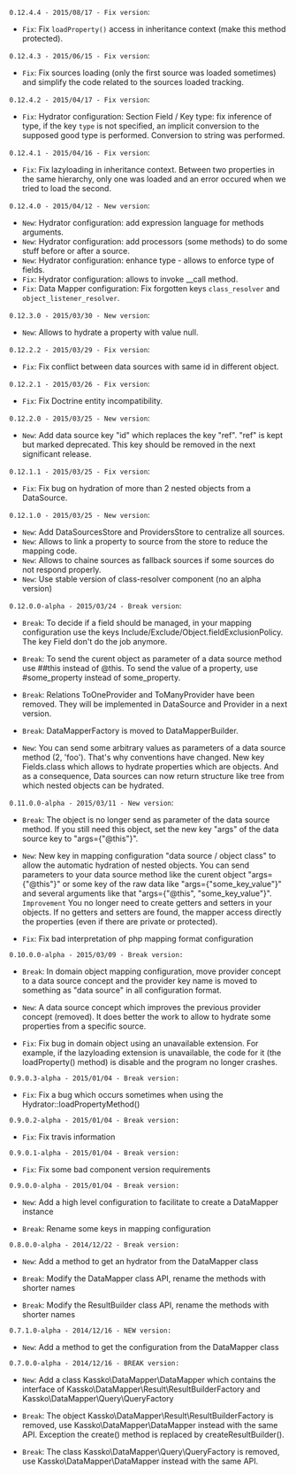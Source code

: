 `0.12.4.4 - 2015/08/17 - Fix version`:
* `Fix`: Fix `loadProperty()` access in inheritance context (make this method protected).

`0.12.4.3 - 2015/06/15 - Fix version`:
* `Fix`: Fix sources loading (only the first source was loaded sometimes) and simplify the code related to the sources loaded tracking.

`0.12.4.2 - 2015/04/17 - Fix version`:
* `Fix`: Hydrator configuration: Section Field / Key type: fix inference of type, if the key `type` is not specified, an implicit conversion to the supposed good type is performed. Conversion to string was performed. 

`0.12.4.1 - 2015/04/16 - Fix version`:
* `Fix`: Fix lazyloading in inheritance context. Between two properties in the same hierarchy, only one was loaded and an error occured when we tried to load the second.

`0.12.4.0 - 2015/04/12 - New version`:
* `New`: Hydrator configuration: add expression language for methods arguments.
* `New`: Hydrator configuration: add processors (some methods) to do some stuff before or after a source.
* `New`: Hydrator configuration: enhance type - allows to enforce type of fields.
* `Fix`: Hydrator configuration: allows to invoke __call method. 
* `Fix`: Data Mapper configuration: Fix forgotten keys `class_resolver` and `object_listener_resolver`.

`0.12.3.0 - 2015/03/30 - New version`:
* `New`: Allows to hydrate a property with value null.

`0.12.2.2 - 2015/03/29 - Fix version`:
* `Fix`: Fix conflict between data sources with same id in different object.

`0.12.2.1 - 2015/03/26 - Fix version`:
* `Fix`: Fix Doctrine entity incompatibility.

`0.12.2.0 - 2015/03/25 - New version`:
* `New`: Add data source key "id" which replaces the key "ref". "ref" is kept but marked deprecated. This key should be removed in the next significant release.

`0.12.1.1 - 2015/03/25 - Fix version`:
* `Fix`: Fix bug on hydration of more than 2 nested objects from a DataSource.

`0.12.1.0 - 2015/03/25 - New version`:
* `New`: Add DataSourcesStore and ProvidersStore to centralize all sources.
* `New`: Allows to link a property to source from the store to reduce the mapping code.
* `New`: Allows to chaine sources as fallback sources if some sources do not respond properly.
* `New`: Use stable version of class-resolver component (no an alpha version)

`0.12.0.0-alpha - 2015/03/24 - Break version`:
* `Break`: To decide if a field should be managed, in your mapping configuration use the keys Include/Exclude/Object.fieldExclusionPolicy. The key Field don't do the job anymore.
* `Break`: To send the curent object as parameter of a data source method use ##this instead of @this. To send the value of a property, use #some_property instead of some_property.
* `Break`: Relations ToOneProvider and ToManyProvider have been removed. They will be implemented in DataSource and Provider in a next version.
* `Break`: DataMapperFactory is moved to DataMapperBuilder.

* `New`: 
You can send some arbitrary values as parameters of a data source method (2, 'foo'). That's why conventions have changed.
New key Fields.class which allows to hydrate properties which are objects.
And as a consequence, Data sources can now return structure like tree from which nested objects can be hydrated.

`0.11.0.0-alpha - 2015/03/11 - New version`:
* ` Break `: The object is no longer send as parameter of the data source method. If you still need this object, set the new key "args" of the data source key to "args={"@this"}".

* ` New `: New key in mapping configuration "data source / object class" to allow the automatic hydration of nested objects. You can send parameters to your data source method like the curent object "args={"@this"}" or some key of the raw data like "args={"some_key_value"}" and several arguments like that "args={"@this", "some_key_value"}".
` Improvement ` You no longer need to create getters and setters in your objects. If no getters and setters are found, the mapper access directly the properties (even if there are private or protected).

* ` Fix `: Fix bad interpretation of php mapping format configuration

`0.10.0.0-alpha - 2015/03/09 - Break version:`
* ` Break `: In domain object mapping configuration, move provider concept to a data source concept and the provider key name is moved to something as "data source" in all configuration format.

* ` New `: A data source concept which improves the previous provider concept (removed). It does better the work to allow to hydrate some properties from a specific source.

* ` Fix `: Fix bug in domain object using an unavailable extension. For example, if the lazyloading extension is unavailable, the code for it (the loadProperty() method) is disable and the program no longer crashes.

`0.9.0.3-alpha - 2015/01/04 - Break version:`
* ` Fix `: Fix a bug which occurs sometimes when using the Hydrator::loadPropertyMethod()

`0.9.0.2-alpha - 2015/01/04 - Break version:`
* ` Fix `: Fix travis information

`0.9.0.1-alpha - 2015/01/04 - Break version:`
* ` Fix `: Fix some bad component version requirements

`0.9.0.0-alpha - 2015/01/04 - Break version:`
* ` New `: Add a high level configuration to facilitate to create a DataMapper instance

* ` Break `: Rename some keys in mapping configuration

`0.8.0.0-alpha - 2014/12/22 - Break version:`
* ` New `: Add a method to get an hydrator from the DataMapper class

* ` Break `: Modify the DataMapper class API, rename the methods with shorter names

* ` Break `: Modify the ResultBuilder class API, rename the methods with shorter names

`0.7.1.0-alpha - 2014/12/16 - NEW version:`
* ` New `: Add a method to get the configuration from the DataMapper class

`0.7.0.0-alpha - 2014/12/16 - BREAK version:`
* ` New `: Add a class Kassko\DataMapper\DataMapper which contains the interface of Kassko\DataMapper\Result\ResultBuilderFactory and Kassko\DataMapper\Query\QueryFactory

* ` Break `: The object Kassko\DataMapper\Result\ResultBuilderFactory is removed, use Kassko\DataMapper\DataMapper instead with the same API. Exception the create() method is replaced by createResultBuilder().

* ` Break `: The class Kassko\DataMapper\Query\QueryFactory is removed, use Kassko\DataMapper\DataMapper instead with the same API.
